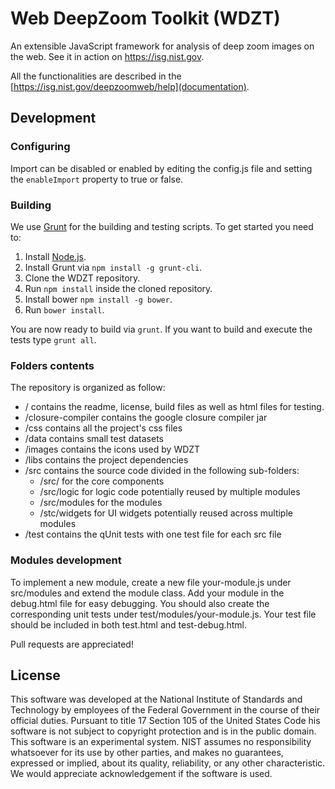 # Web DeepZoom Toolkit (WDZT)

An extensible JavaScript framework for analysis of deep zoom images on the web.
See it in action on https://isg.nist.gov.

All the functionalities are described in the [https://isg.nist.gov/deepzoomweb/help](documentation).

## Development

### Configuring

Import can be disabled or enabled by editing the config.js file and setting the `enableImport` property to true or false.


### Building

We use [Grunt](http://gruntjs.com/) for the building and testing scripts.
To get started you need to:

1. Install [Node.js](http://nodejs.org/).
1. Install Grunt via `npm install -g grunt-cli`.
1. Clone the WDZT repository.
1. Run `npm install` inside the cloned repository.
1. Install bower `npm install -g bower`.	
1. Run `bower install`.

You are now ready to build via `grunt`.
If you want to build and execute the tests type `grunt all`.

### Folders contents

The repository is organized as follow:
* / contains the readme, license, build files as well as html files for testing.
* /closure-compiler contains the google closure compiler jar
* /css contains all the project's css files
* /data contains small test datasets
* /images contains the icons used by WDZT
* /libs contains the project dependencies
* /src contains the source code divided in the following sub-folders:
    * /src/ for the core components
    * /src/logic for logic code potentially reused by multiple modules
    * /src/modules for the modules
    * /stc/widgets for UI widgets potentially reused across multiple modules
* /test contains the qUnit tests with one test file for each src file

### Modules development

To implement a new module, create a new file your-module.js under src/modules
and extend the module class.
Add your module in the debug.html file for easy debugging.
You should also create the corresponding unit tests under 
test/modules/your-module.js. Your test file should be included in both test.html
and test-debug.html.

Pull requests are appreciated!

## License

This software was developed at the National Institute of Standards and
Technology by employees of the Federal Government in the course of
their official duties. Pursuant to title 17 Section 105 of the United
States Code his software is not subject to copyright protection and is
in the public domain. This software is an experimental system. NIST assumes
no responsibility whatsoever for its use by other parties, and makes no
guarantees, expressed or implied, about its quality, reliability, or
any other characteristic. We would appreciate acknowledgement if the
software is used.
